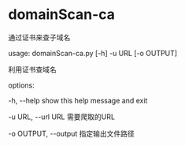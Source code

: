 # domainScan-ca
通过证书来查子域名


usage: domainScan-ca.py [-h] -u URL [-o OUTPUT]


利用证书查域名


options:

  -h, --help            show this help message and exit
  
  -u URL, --url URL     需要爬取的URL
  
  -o OUTPUT, --output   指定输出文件路径
